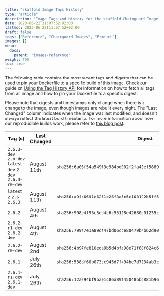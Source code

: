 ```yaml
---
title: "skaffold Image Tags History"
type: "article"
description: "Image Tags and History for the skaffold Chainguard Image"
date: 2023-06-22T11:07:52+02:00
lastmod: 2023-06-22T11:07:52+02:00
draft: false
tags: ["Reference", "Chainguard Images", "Product"]
images: []
menu:
  docs:
    parent: "images-reference"
weight: 700
toc: true
---
```


The following table contains the most recent tags and digests that can be used to pin your Dockerfile to a specific build of this image. Check our guide on [Using the Tag History API](/chainguard/chainguard-images/using-the-tag-history-api/) for information on how to fetch all tags from an image and how to pin your Dockerfile to a specific digest.

Please note that digests and timestamps only change when there is a change to the image, even though images are rebuilt every night. The "Last Changed" column indicates when the image was last modified, and doesn't always reflect the latest build timestamp. For more information about how our reproducible builds work, please refer to [this blog post](https://www.chainguard.dev/unchained/reproducing-chainguards-reproducible-image-builds).

| Tag (s)                                                    | Last Changed | Digest                                                                    |
|------------------------------------------------------------|--------------|---------------------------------------------------------------------------|
|  `2.6.3-dev` `2.6-dev` `latest-dev` `2-dev` `2.6.3-r0-dev` | August 11th  | `sha256:6a03f54a549f3e984bd002f2fa43ef5889813964b8945f6fcc13d13d1a176d47` |
|  `latest` `2` `2.6` `2.6.3`                                | August 11th  | `sha256:a94c6691e6251c26f3a5c5c108192b5ff56e99132370010cd23795b101cfd310` |
|  `2.6.2`                                                   | August 4th   | `sha256:998e4f95c5ed4c6c55118e42680d01235c7ec4429bc8332fdf79da8c8302883d` |
|  `2.6.2-r1-dev` `2.6.2-dev`                                | August 4th   | `sha256:79947e1a89d447bd06cde80479b4b62d90efa88a03c70af40bdb9361e4fd05af` |
|  `2.6.2-r0-dev`                                            | August 2nd   | `sha256:4b97fe810eda0b5d4bfe98e71f80f824c6fa6ad648964a563e89b544ad8dc7c6` |
|  `2.6.1`                                                   | July 26th    | `sha256:538df60b073cc945d7f494be7d7134ab3c90806809650854fae5176e9d4b0959` |
|  `2.6.1-r1-dev` `2.6.1-dev`                                | July 26th    | `sha256:12a294bf9ba91c86a89f45048bb5881b96fbd905ea25b9be18425df552a789c3` |
